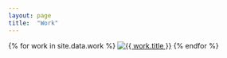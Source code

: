 ```yaml
---
layout: page
title:  "Work"
---
```


<div class="work-thumbnails">
	{% for work in site.data.work %}
		<a href="{{ work.url }}" title="{{ work.title }}"><img src="{{ work.thumbnail }}" alt="{{ work.title }}"></a>
	{% endfor %}
</div>


